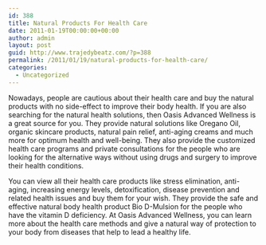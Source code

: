 ```yaml
---
id: 388
title: Natural Products For Health Care
date: 2011-01-19T00:00:00+00:00
author: admin
layout: post
guid: http://www.trajedybeatz.com/?p=388
permalink: /2011/01/19/natural-products-for-health-care/
categories:
  - Uncategorized
---
```

Nowadays, people are cautious about their health care and buy the natural products with no side-effect to improve their body health. If you are also searching for the natural health solutions, then Oasis Advanced Wellness is a great source for you. They provide natural solutions like Oregano Oil, organic skincare products, natural pain relief, anti-aging creams and much more for optimum health and well-being. They also provide the customized health care programs and private consultations for the people who are looking for the alternative ways without using drugs and surgery to improve their health conditions.

You can view all their health care products like stress elimination, anti-aging, increasing energy levels, detoxification, disease prevention and related health issues and buy them for your wish. They provide the safe and effective natural body health product Bio D-Mulsion for the people who have the vitamin D deficiency. At Oasis Advanced Wellness, you can learn more about the health care methods and give a natural way of protection to your body from diseases that help to lead a healthy life.